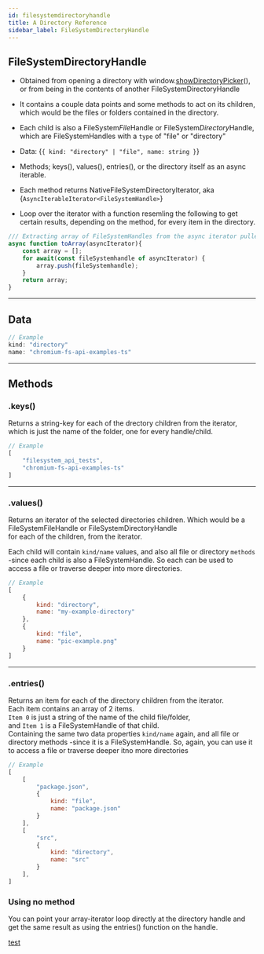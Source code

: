 ```yaml
---
id: filesystemdirectoryhandle
title: A Directory Reference
sidebar_label: FileSystemDirectoryHandle
---
```


## FileSystemDirectoryHandle

* Obtained from opening a directory with window.[showDirectoryPicker](/filesandfolders/showdirectorypicker)(), or from being in the contents of another FileSystemDirectoryHandle    
* It contains a couple data points and some methods to act on its children, which would be the files or folders contained in the directory.
* Each child is also a FileSystem*File*Handle or FileSystem*Directory*Handle, which are FileSystemHandles with a `type` of "file" or "directory"

* Data: {`{ kind: "directory" | "file", name: string }`}
* Methods;  keys(), values(), entries(), or the directory itself as an async iterable.
* Each method returns NativeFileSystemDirectoryIterator, aka {`AsyncIterableIterator<FileSystemHandle>`}
* Loop over the iterator with a function resemling the following to get certain results, depending on the method, for every item in the directory. 

```javascript
/// Extracting array of FileSystemHandles from the async iterator pulled from keys(), values(), or entries()
async function toArray(asyncIterator){
    const array = [];
    for await(const fileSystemhandle of asyncIterator) {
        array.push(fileSystemhandle);
    }
    return array;
}
```

---


## Data

```javascript
// Example
kind: "directory"
name: "chromium-fs-api-examples-ts"
```
---
## Methods

### **.keys()** 
Returns a string-key for each of the drectory children from the iterator, 
which is just the name of the folder, one for every handle/child.

```javascript
// Example
[
    "filesystem_api_tests",
    "chromium-fs-api-examples-ts"
]
```
---
### **.values()** 
Returns an iterator of the selected directories children. Which would be a FileSystemFileHandle or FileSystemDirectoryHandle  <br />
for each of the children, from the iterator.  <br />

Each child will contain `kind/name` values, and also all file or directory `methods` -since each child is also a FileSystemHandle.
So each can be used to access a file or traverse deeper into more directories.

```javascript
// Example
[
    {
        kind: "directory",
        name: "my-example-directory"
    },
    {
        kind: "file",
        name: "pic-example.png"
    }
]
```
---
### **.entries()**
Returns an item for each of the directory children from the iterator. <br />
Each item contains an array of 2 items.<br />
`Item 0` is just a string of the name of the child file/folder, <br />
and `Item 1` is a FileSystemHandle of that child. <br />
Containing the same two data properties `kind/name` again, and all file or directory methods 
-since it is a FileSystemHandle.
So, again, you can use it to access a file or traverse deeper itno more directories

```javascript
// Example
[
    [
        "package.json",
        {
            kind: "file",
            name: "package.json"
        }
    ],
    [
        "src",
        {
            kind: "directory",
            name: "src"
        }
    ],
]
```


### Using no method
You can point your array-iterator loop directly at the directory handle and get the same result as using the entries() function on the handle.


[test](/docs/mdx)